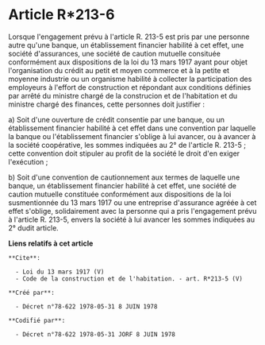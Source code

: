 # Article R*213-6

Lorsque l'engagement prévu à l'article R. 213-5 est pris par une personne autre qu'une banque, un établissement financier
habilité à cet effet, une société d'assurances, une société de caution mutuelle consituée conformément aux dispositions de la
loi du 13 mars 1917 ayant pour objet l'organisation du crédit au petit et moyen commerce et à la petite et moyenne industrie
ou un organisme habilité à collecter la participation des employeurs à l'effort de construction et répondant aux conditions
définies par arrêté du ministre chargé de la construcion et de l'habitation et du ministre chargé des finances, cette
personnes doit justifier : 

a) Soit d'une ouverture de crédit consentie par une banque, ou un établissement financier habilité à cet effet dans une
convention par laquelle la banque ou l'établissement financier s'oblige à lui avancer, ou à avancer à la société coopérative,
les sommes indiquées au 2° de l'article R. 213-5 ; cette convention doit stipuler au profit de la société le droit d'en
exiger l'exécution ; 

b) Soit d'une convention de cautionnement aux termes de laquelle une banque, un établissement financier habilité à cet effet,
une société de caution mutuelle constituée conformément aux dispositions de la loi susmentionnée du 13 mars 1917 ou une
entreprise d'assurance agréée à cet effet s'oblige, solidairement avec la personne qui a pris l'engagement prévu à l'article
R. 213-5, envers la société à lui avancer les sommes indiquées au 2° dudit article.

**Liens relatifs à cet article**

	**Cite**:

	  - Loi du 13 mars 1917 (V)
	  - Code de la construction et de l'habitation. - art. R*213-5 (V)

	**Créé par**:

	  - Décret n°78-622 1978-05-31 8 JUIN 1978

	**Codifié par**:

	  - Décret n°78-622 1978-05-31 JORF 8 JUIN 1978
